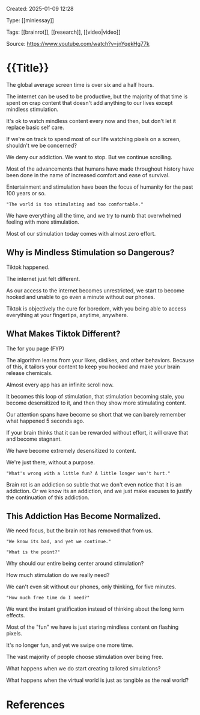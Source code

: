 Created: 2025-01-09 12:28

Type: [[miniessay]] 

Tags: [[brainrot]], [[research]], [[video|video]]

Source: https://www.youtube.com/watch?v=jnYqekHg77k

# {{Title}}

The global average screen time is over six and a half hours.

The internet can be used to be productive, but the majority of that time is spent on crap content that doesn't add anything to our lives except mindless stimulation.

It's ok to watch mindless content every now and then, but don't let it replace basic self care.

If we're on track to spend most of our life watching pixels on a screen, shouldn't we be concerned?

We deny our addiction. We want to stop. But we continue scrolling.

Most of the advancements that humans have made throughout history have been done in the name of increased comfort and ease of survival.

Entertainment and stimulation have been the focus of humanity for the past 100 years or so.

    "The world is too stimulating and too comfortable."

We have everything all the time, and we try to numb that overwhelmed feeling with more stimulation.

Most of our stimulation today comes with almost zero effort.

## Why is Mindless Stimulation so Dangerous?

Tiktok happened.

The internet just felt different.

As our access to the internet becomes unrestricted, we start to become hooked and unable to go even a minute without our phones.

Tiktok is objectively the cure for boredom, with you being able to access everything at your fingertips, anytime, anywhere.

## What Makes Tiktok Different?

The for you page (FYP)

The algorithm learns from your likes, dislikes, and other behaviors. Because of this, it tailors your content to keep you hooked and make your brain release chemicals.

Almost every app has an infinite scroll now.

It becomes this loop of stimulation, that stimulation becoming stale, you become desensitized to it, and then they show more stimulating content.

Our attention spans have become so short that we can barely remember what happened 5 seconds ago.

If your brain thinks that it can be rewarded without effort, it will crave that and become stagnant.

We have become extremely desensitized to content.

We're just there, without a purpose.

    "What's wrong with a little fun? A little longer won't hurt."

Brain rot is an addiction so subtle that we don't even notice that it is an addiction. Or we know its an addiction, and we just make excuses to justify the continuation of this addiction.

## This Addiction Has Become Normalized.

We need focus, but the brain rot has removed that from us.

    "We know its bad, and yet we continue."

    "What is the point?"

Why should our entire being center around stimulation?

How much stimulation do we really need?

We can't even sit without our phones, only thinking, for five minutes.

    "How much free time do I need?"

We want the instant gratification instead of thinking about the long term effects.

Most of the "fun" we have is just staring mindless content on flashing pixels.

It's no longer fun, and yet we swipe one more time.

The vast majority of people choose stimulation over being free.

What happens when we do start creating tailored simulations?

What happens when the virtual world is just as tangible as the real world?



# References

